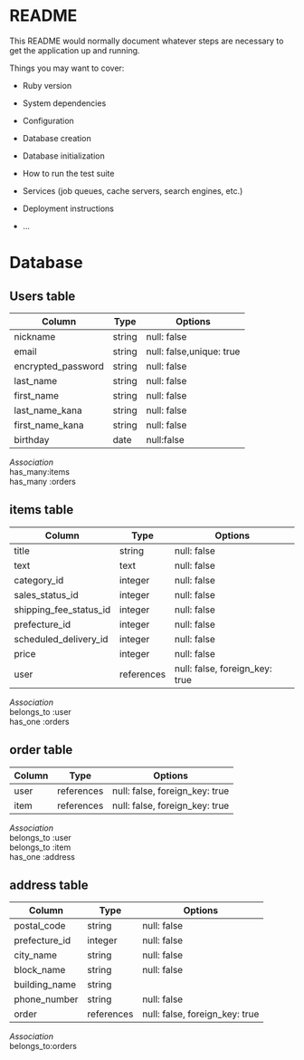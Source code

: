 # README

This README would normally document whatever steps are necessary to get the
application up and running.

Things you may want to cover:

* Ruby version

* System dependencies

* Configuration

* Database creation

* Database initialization

* How to run the test suite

* Services (job queues, cache servers, search engines, etc.)

* Deployment instructions

* ...

# Database

## Users table
|Column|Type|Options|
|------|-----|-----|
|nickname    |string      |null: false|
|email|string|null: false,unique: true|
|encrypted_password|string|null: false|
|last_name   |string      |null: false|
|first_name  |string      |null: false|
|last_name_kana|string    |null: false|
|first_name_kana|string   |null: false|
|birthday     |date       |null:false|  

*Association*  
has_many:items  
has_many :orders  

## items table
|Column|Type|Options|
|------|-----|-----|
|title                   |string    |null: false|
|text                    |text      |null: false|
|category_id             |integer   |null: false
|sales_status_id         |integer   |null: false|
|shipping_fee_status_id  |integer   |null: false|
|prefecture_id           |integer   |null: false|
|scheduled_delivery_id   |integer   |null: false|
|price                   |integer   |null: false|
|user                    |references|null: false, foreign_key: true|  

*Association*  
belongs_to :user  
has_one :orders  

## order table
|Column|Type|Options|
|------|-----|-----|
|user|references|null: false, foreign_key: true|
|item|references|null: false, foreign_key: true|  

*Association*  
belongs_to :user  
belongs_to :item  
has_one :address  

## address table
|Column|Type|Options|
|------|-----|-----|
|postal_code|string   |null: false|
|prefecture_id|integer|null: false|
|city_name|string     |null: false|
|block_name|string    |null: false|
|building_name        |string|
|phone_number|string  |null: false|
|order|references     |null: false, foreign_key: true|  

*Association*  
belongs_to:orders  

